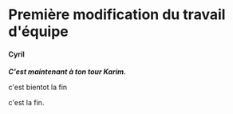 # Première modification du travail d'équipe
#### Cyril

**_C'est maintenant à ton tour Karim._**

c'est bientot la fin

c'est la fin.